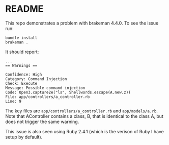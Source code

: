 # README

This repo demonstrates a problem with brakeman 4.4.0.  To see the issue
run:
```
bundle install
brakeman .
```

It should report:
```
...
== Warnings ==

Confidence: High
Category: Command Injection
Check: Execute
Message: Possible command injection
Code: Open3.capture2e("ls", Shellwords.escape(A.new.z))
File: app/controllers/a_controller.rb
Line: 9
```

The key files are `app/controllers/a_controller.rb` and `app/models/a.rb`.
Note that AController contains a class, B, that is identical to the
class A, but does not trigger the same warning.

This issue is also seen using Ruby 2.4.1 (which is the verison of Ruby
I have setup by default).
